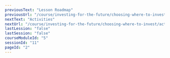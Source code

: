 ```yaml
---
previousText: "Lesson Roadmap"
previousUrl: "/course/investing-for-the-future/choosing-where-to-invest/roadmap"
nextText: "Activities"
nextUrl: "/course/investing-for-the-future/choosing-where-to-invest/activities"
lastLession: "false"
lastSession: "false"
courseModuleId: "5"
sessionId: "11"
pageId: "2"
---
```



